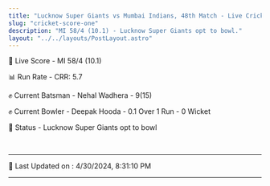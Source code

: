 ```yaml
---
title: "Lucknow Super Giants vs Mumbai Indians, 48th Match - Live Cricket Score"
slug: "cricket-score-one"
description: "MI 58/4 (10.1) - Lucknow Super Giants opt to bowl."
layout: "../../layouts/PostLayout.astro"
---
```


🔴 Live Score - MI 58/4 (10.1)  

📊 Run Rate - CRR: 5.7  

✊ Current Batsman - Nehal Wadhera - 9(15)  

✊ Current Bowler - Deepak Hooda - 0.1 Over 1 Run - 0 Wicket  

📑 Status - Lucknow Super Giants opt to bowl

<br />

***

📝 Last Updated on : 4/30/2024, 8:31:10 PM

***

